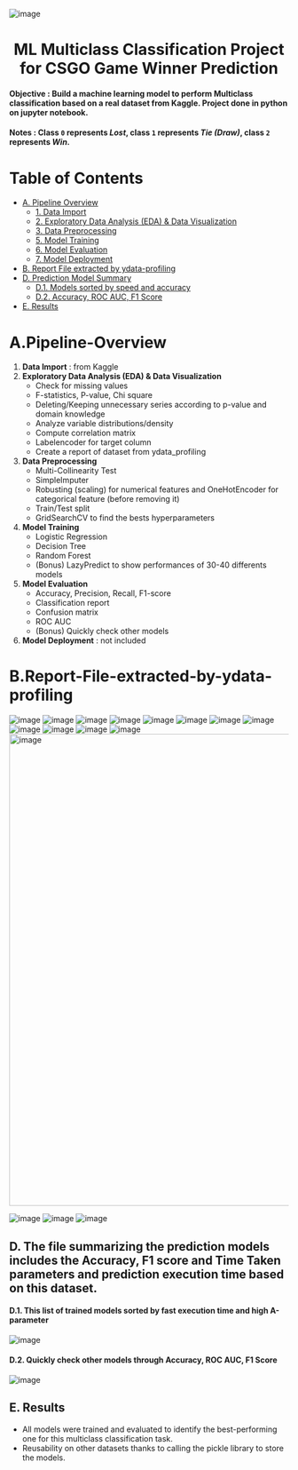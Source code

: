 
![image](https://github.com/user-attachments/assets/392f1ae5-83e5-4502-975a-053949bda7c2)

<h1 align="center">ML Multiclass Classification Project for CSGO Game Winner Prediction</h1>

#### Objective : Build a machine learning model to perform **Multiclass classification** based on a real dataset from Kaggle. Project done in python on jupyter notebook.
#### Notes : Class `0` represents *Lost*, class `1` represents *Tie (Draw)*, class `2` represents *Win*.

# Table of Contents

- [A. Pipeline Overview](#apipeline-overview)
  - [1. Data Import](#1-data-import--from-kaggle)
  - [2. Exploratory Data Analysis (EDA) & Data Visualization](#2-exploratory-data-analysis-eda--data-visualization)
  - [3. Data Preprocessing](#3-data-preprocessing)
  - [5. Model Training](#5-model-training)
  - [6. Model Evaluation](#6-model-evaluation)
  - [7. Model Deployment](#7-model-deployment--not-included)
- [B. Report File extracted by ydata-profiling](#breport-file-extracted-by-ydata-profiling)
- [D. Prediction Model Summary](#d-the-file-summarizing-the-prediction-models-includes-the-accuracy-f1-score-and-time-taken-parameters-and-prediction-execution-time-based-on-this-dataset)
  - [D.1. Models sorted by speed and accuracy](#d1-this-list-of-trained-models-sorted-by-fast-execution-time-and-high-a-parameter)
  - [D.2. Accuracy, ROC AUC, F1 Score](#d2-quickly-check-other-models-through-accuracy-roc-auc-f1-score)
- [E. Results](#e-results)





# A.Pipeline-Overview

1. **Data Import** : from Kaggle
2. **Exploratory Data Analysis (EDA) & Data Visualization**  
   - Check for missing values
   - F-statistics, P-value, Chi square
   - Deleting/Keeping unnecessary series according to p-value and domain knowledge
   - Analyze variable distributions/density
   - Compute correlation matrix
   - Labelencoder for target column
   - Create a report of dataset from ydata_profiling
3. **Data Preprocessing**
   - Multi-Collinearity Test
   - SimpleImputer
   - Robusting (scaling) for numerical features and OneHotEncoder for categorical feature (before removing it)
   - Train/Test split
   - GridSearchCV to find the bests hyperparameters
5. **Model Training** 
   - Logistic Regression  
   - Decision Tree  
   - Random Forest
   - (Bonus) LazyPredict to show performances of 30-40 differents models
6. **Model Evaluation** 
   - Accuracy, Precision, Recall, F1-score  
   - Classification report  
   - Confusion matrix
   - ROC AUC
   - (Bonus) Quickly check other models
7. **Model Deployment** : not included

# B.Report-File-extracted-by-ydata-profiling

![image](https://github.com/user-attachments/assets/6abc3a4b-5953-47b0-a254-d02f8f764915)
![image](https://github.com/user-attachments/assets/e89c6901-953c-498f-acd6-a56a99f40f39)
![image](https://github.com/user-attachments/assets/2f719b4d-b550-4685-be32-16f2831d7431)
![image](https://github.com/user-attachments/assets/8711af48-c86b-4f99-afd9-fd3229d0ade4)
![image](https://github.com/user-attachments/assets/6229c6cf-d533-49a9-90f9-2b11deb5e832)
![image](https://github.com/user-attachments/assets/e9082918-ed31-4f08-b399-0ee6672f9042)
![image](https://github.com/user-attachments/assets/7fcc9add-a78d-4eba-acbb-fd3727c8d49b)
![image](https://github.com/user-attachments/assets/9f2317ad-6543-42b2-b806-6cecf5f94ca1)
![image](https://github.com/user-attachments/assets/b1f409c9-487c-4c91-a772-bd41d2a159d7)
![image](https://github.com/user-attachments/assets/1bbc7e42-880f-4cd9-b02f-c610e9a0239c)
![image](https://github.com/user-attachments/assets/dfdf33af-6452-4af1-8386-a80d0282ad96)
![image](https://github.com/user-attachments/assets/11affb03-eafd-4f5b-8abf-9c705f36b586)
<img width="850" alt="image" src="https://github.com/user-attachments/assets/808cd790-6cd9-4c20-b1b9-9421946d4b6c" />

![image](https://github.com/user-attachments/assets/6d939a29-e012-4e98-b2cb-f14b8018224f)
![image](https://github.com/user-attachments/assets/9a150875-15af-4ea2-a419-6a0392f1aed6)
![image](https://github.com/user-attachments/assets/f3ee9cb9-1f5d-4944-91dd-8d58681c3fcb)








## D. The file summarizing the prediction models includes the Accuracy, F1 score and Time Taken parameters and prediction execution time based on this dataset. 

#### D.1. This list of trained models sorted by fast execution time and high A-parameter

![image](https://github.com/user-attachments/assets/a82fa6a4-4ea2-42ad-ae53-740dc1bb0cde)



#### D.2. Quickly check other models through Accuracy, ROC AUC, F1 Score

![image](https://github.com/user-attachments/assets/e31e2bb1-91cd-4ded-bbaf-db1e5963f925)


## E. Results
- All models were trained and evaluated to identify the best-performing one for this multiclass classification task.
- Reusability on other datasets thanks to calling the pickle library to store the models.


